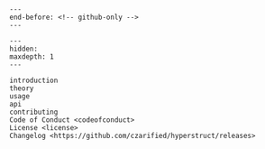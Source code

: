 ```{include} ../README.md
---
end-before: <!-- github-only -->
---
```

[license]: license
[contributor guide]: contributing
[command-line reference]: usage

```{toctree}
---
hidden:
maxdepth: 1
---

introduction
theory
usage
api
contributing
Code of Conduct <codeofconduct>
License <license>
Changelog <https://github.com/czarified/hyperstruct/releases>
```
